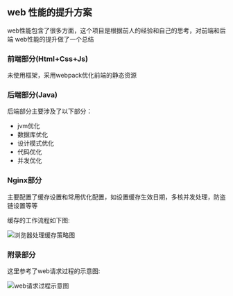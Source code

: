 ## web 性能的提升方案

web性能包含了很多方面，这个项目是根据前人的经验和自己的思考，对前端和后端
web性能的提升做了一个总结

### 前端部分(Html+Css+Js)
未使用框架，采用webpack优化前端的静态资源

### 后端部分(Java)
后端部分主要涉及了以下部分：
+ jvm优化
+ 数据库优化
+ 设计模式优化
+ 代码优化
+ 并发优化

### Nginx部分
主要配置了缓存设置和常用优化配置，如设置缓存生效日期，多核并发处理，防盗链设置等等

缓存的工作流程如下图:

![浏览器处理缓存策略图](https://user-gold-cdn.xitu.io/2018/5/28/163a4d01fdd197b6?imageView2/0/w/1280/h/960/ignore-error/1)


### 附录部分
这里参考了web请求过程的示意图:

![web请求过程示意图](https://user-gold-cdn.xitu.io/2018/5/28/163a4d01fdc524f3?imageView2/0/w/1280/h/960/ignore-error/1)